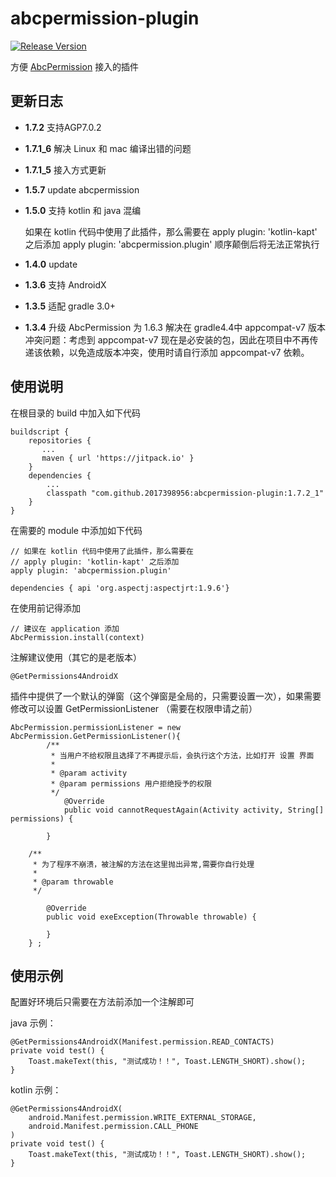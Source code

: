 # abcpermission-plugin

[![Release Version](https://img.shields.io/badge/release-1.7.2_1-green.svg)](https://github.com/2017398956/abcpermission-plugin/releases)

方便 [AbcPermission](https://github.com/2017398956/AbcPermission "AbcPermission") 接入的插件

## 更新日志 ##
- **1.7.2**  支持AGP7.0.2
- **1.7.1_6**  解决 Linux 和 mac 编译出错的问题
- **1.7.1_5**  接入方式更新
- **1.5.7**  update abcpermission
- **1.5.0**  支持 kotlin 和 java 混编

    如果在 kotlin 代码中使用了此插件，那么需要在
    apply plugin: 'kotlin-kapt' 之后添加 apply plugin: 'abcpermission.plugin' 
    顺序颠倒后将无法正常执行
- **1.4.0**  update
- **1.3.6**  支持 AndroidX

- **1.3.5**  适配 gradle 3.0+

- **1.3.4**  升级 AbcPermission 为 1.6.3 解决在 gradle4.4中 appcompat-v7 版本冲突问题：考虑到 appcompat-v7 现在是必安装的包，因此在项目中不再传递该依赖，以免造成版本冲突，使用时请自行添加 appcompat-v7 依赖。

## 使用说明 ##

在根目录的 build 中加入如下代码

    buildscript {
        repositories {
           ...
           maven { url 'https://jitpack.io' }
        }
        dependencies {
            ...
            classpath "com.github.2017398956:abcpermission-plugin:1.7.2_1"
        }
    }
    
在需要的 module 中添加如下代码
    
    // 如果在 kotlin 代码中使用了此插件，那么需要在
    // apply plugin: 'kotlin-kapt' 之后添加 
    apply plugin: 'abcpermission.plugin'
    
    dependencies { api 'org.aspectj:aspectjrt:1.9.6'}
    
在使用前记得添加 

    // 建议在 application 添加
    AbcPermission.install(context)
    
注解建议使用（其它的是老版本）

    @GetPermissions4AndroidX

插件中提供了一个默认的弹窗（这个弹窗是全局的，只需要设置一次），如果需要修改可以设置 GetPermissionListener （需要在权限申请之前）

    AbcPermission.permissionListener = new AbcPermission.GetPermissionListener(){
            /**
             * 当用户不给权限且选择了不再提示后，会执行这个方法，比如打开 设置 界面
             *
             * @param activity 
             * @param permissions 用户拒绝授予的权限
             */
                @Override
                public void cannotRequestAgain(Activity activity, String[] permissions) {
                
            }

		/**
         * 为了程序不崩溃，被注解的方法在这里抛出异常,需要你自行处理
         *
         * @param throwable
         */

            @Override
            public void exeException(Throwable throwable) {
                
            }
        } ;
        
## 使用示例 ##

配置好环境后只需要在方法前添加一个注解即可

java 示例：

    @GetPermissions4AndroidX(Manifest.permission.READ_CONTACTS)
    private void test() {
        Toast.makeText(this, "测试成功！！", Toast.LENGTH_SHORT).show();
    }
    
kotlin 示例：

    @GetPermissions4AndroidX(
        android.Manifest.permission.WRITE_EXTERNAL_STORAGE,
        android.Manifest.permission.CALL_PHONE
    )
    private void test() {
        Toast.makeText(this, "测试成功！！", Toast.LENGTH_SHORT).show();
    }